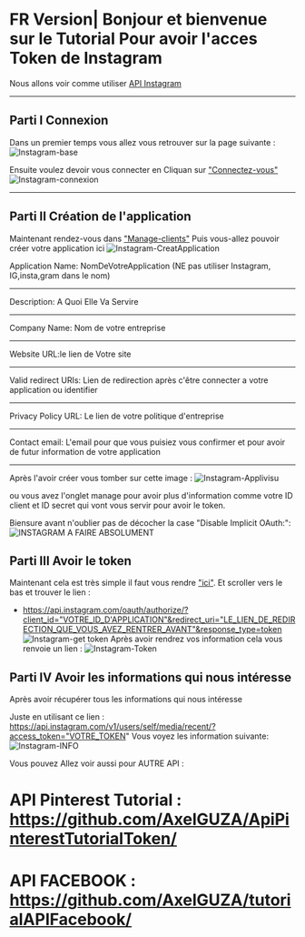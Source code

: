 # FR Version| Bonjour et bienvenue sur le Tutorial Pour avoir l'acces Token de Instagram

Nous allons voir comme utiliser [API Instagram ](https://www.instagram.com/developer/authentication/)

***
## Parti I Connexion

Dans un premier temps vous allez vous retrouver sur la page suivante :
![Instagram-base](https://user-images.githubusercontent.com/38752522/56944904-88f46680-6b68-11e9-8121-b65a16181695.PNG)

Ensuite voulez devoir vous connecter en Cliquan sur ["Connectez-vous"](https://www.instagram.com/accounts/login/?next=/developer/authentication/) 
![Instagram-connexion](https://user-images.githubusercontent.com/38752522/56944996-d670d380-6b68-11e9-9b0f-118d20a22f02.PNG)

***
## Parti II Création de l'application
Maintenant rendez-vous dans ["Manage-clients"](https://www.instagram.com/developer/clients/manage/) 
Puis vous-allez pouvoir créer votre application ici 
![Instagram-CreatApplication](https://user-images.githubusercontent.com/38752522/56945196-9a8a3e00-6b69-11e9-84d4-470f07109039.PNG)


Application Name: NomDeVotreApplication (NE pas utiliser Instagram, IG,insta,gram dans le nom)

***
Description: A Quoi Elle Va Servire
***
Company Name: Nom de votre entreprise
***
Website URL:le lien de Votre site 
***
Valid redirect URIs: Lien de redirection après c'être connecter a votre application ou identifier
***
Privacy Policy URL: Le lien de votre politique d'entreprise
***
Contact email: L'email pour que vous puisiez vous confirmer et pour avoir de futur information de votre application
***

Après l'avoir créer vous tomber sur cette image :
![Instagram-Applivisu](https://user-images.githubusercontent.com/38752522/56945422-82ff8500-6b6a-11e9-9ba0-a4be479fc955.PNG)

ou vous avez l'onglet manage pour avoir plus d'information comme votre ID client et ID secret qui vont vous servir pour avoir le token.

Biensure avant n'oublier pas de décocher la case "Disable Implicit OAuth:":
![INSTAGRAM A FAIRE ABSOLUMENT](https://user-images.githubusercontent.com/38752522/56948234-d7a6fe00-6b72-11e9-827c-997bc9a63f0a.PNG)



## Parti III Avoir le token
 Maintenant cela est très simple il faut vous rendre ["ici"](https://www.instagram.com/developer/authentication/).
 Et scroller vers le bas et trouver le lien : 
 - https://api.instagram.com/oauth/authorize/?client_id="VOTRE_ID_D'APPLICATION"&redirect_uri="LE_LIEN_DE_REDIRECTION_QUE_VOUS_AVEZ_RENTRER_AVANT"&response_type=token
![Instagram-get token](https://user-images.githubusercontent.com/38752522/56946635-01a9f180-6b6e-11e9-91c8-ee1be18c1da9.PNG)
 Après avoir rendrez vos information cela vous renvoie un lien :
![Instagram-Token](https://user-images.githubusercontent.com/38752522/56946637-02428800-6b6e-11e9-9db0-a3e59dbd370d.PNG)
 
 ## Parti IV Avoir les informations qui nous intéresse
 Après avoir récupérer tous les informations qui nous intéresse
 
 Juste en utilisant ce lien : https://api.instagram.com/v1/users/self/media/recent/?access_token="VOTRE_TOKEN"
 Vous voyez les information suivante:
 ![Instagram-INFO](https://user-images.githubusercontent.com/38752522/56946827-a4fb0680-6b6e-11e9-8055-f60da1fef332.PNG)
 
Vous pouvez Allez voir aussi pour AUTRE API :
# API Pinterest Tutorial : https://github.com/AxelGUZA/ApiPinterestTutorialToken/
# API FACEBOOK : https://github.com/AxelGUZA/tutorialAPIFacebook/

 
 


 



